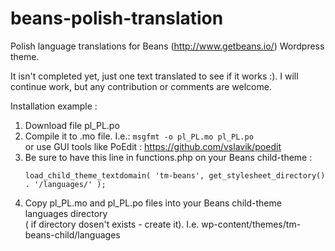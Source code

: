 # beans-polish-translation
Polish language translations for Beans (http://www.getbeans.io/) Wordpress theme.

It isn't completed yet, just one text translated to see if it works :).
I will continue work, but any contribution or comments are welcome.

Installation example :

1. Download file pl_PL.po
2. Compile it to .mo file. I.e.: ```msgfmt -o pl_PL.mo pl_PL.po```  
   or use GUI tools like PoEdit : https://github.com/vslavik/poedit  
3. Be sure to have this line in functions.php on your Beans child-theme :  
   ```
   load_child_theme_textdomain( 'tm-beans', get_stylesheet_directory() . '/languages/' );
   ```
4. Copy pl_PL.mo and pl_PL.po files into your Beans child-theme languages directory  
   ( if directory dosen't exists - create it).
   I.e. wp-content/themes/tm-beans-child/languages
